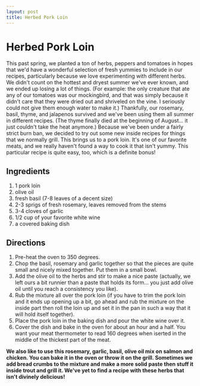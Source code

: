```yaml
---
layout: post
title: Herbed Pork Loin
---
```


# Herbed Pork Loin
This past spring, we planted a ton of herbs, peppers and tomatoes in hopes that we'd have a wonderful selection of fresh yummies to
include in our recipes, particularly because we love experimenting with different herbs. We didn't count on the hottest and dryest summer we've ever known, and we ended up losing a lot of things. 
(For example: the only creature that ate any of our tomatoes was our mockingbird, and that was simply because it didn't care that
they were dried out and shriveled on the vine. I seriously could not give them enough water to make it.) Thankfully, our rosemary, basil,
thyme, and jalapenos survived and we've been using them all summer in different recipes. (The thyme finally died at the beginning 
of August... it just couldn't take the heat anymore.) Because we've been under a fairly strict burn ban, we decided to try out some
new inside recipes for things that we normally grill. This brings us to a pork loin. It's one of our favorite meats, and we really
haven't found a way to cook it that isn't yummy. This particular recipe is quite easy, too, which is a definite bonus!

## Ingredients 
1. 1 pork loin
1. olive oil
1. fresh basil (7-8 leaves of a decent size)
1. 2-3 sprigs of fresh rosemary, leaves removed from the stems
1. 3-4 cloves of garlic
1. 1/2 cup of your favorite white wine
1. a covered baking dish

## Directions
1. Pre-heat the oven to 350 degrees.
1. Chop the basil, rosemary and garlic together so that the pieces are quite small and nicely mixed together. Put them in a small bowl.
1. Add the olive oil to the herbs and stir to make a nice paste (actually, we left ours a bit runnier than a paste that holds its form... you just add olive oil until you reach a consistency you like).
1. Rub the mixture all over the pork loin (if you have to trim the pork loin and it ends up opening up a bit, go ahead and rub the mixture on the inside part then roll the loin up and set it in the pan in such a way that it will hold itself together).
1. Place the pork loin in the baking dish and pour the white wine over it.
1. Cover the dish and bake in the oven for about an hour and a half. You want your meat thermometer to read 160 degrees when iserted in the middle of the thickest part of the meat.

**We also like to use this rosemary, garlic, basil, olive oil mix on salmon and chicken. You can bake it in the oven or throw it on
the grill. Sometimes we add bread crumbs to the mixture and make a more solid paste then stuff it inside trout and grill it. We've yet to find a recipe
with these herbs that isn't divinely delicious!**